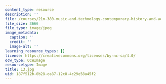 ```yaml
---
content_type: resource
description: ''
file: /courses/21m-380-music-and-technology-contemporary-history-and-aesthetics-fall-2009/187f512b0b28ca8712c84c29e58a45f2_13.jpg
file_size: 3666
file_type: image/jpeg
image_metadata:
  caption: ''
  credit: ''
  image-alt: ''
learning_resource_types: []
license: https://creativecommons.org/licenses/by-nc-sa/4.0/
ocw_type: OCWImage
resourcetype: Image
title: 13.jpg
uid: 187f512b-0b28-ca87-12c8-4c29e58a45f2
---
```

